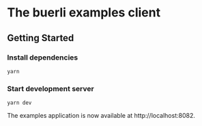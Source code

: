 # The buerli examples client

## Getting Started

### Install dependencies

```
yarn
```

### Start development server

```
yarn dev
```

The examples application is now available at http://localhost:8082.
